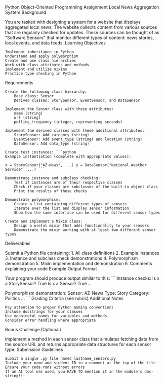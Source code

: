 Python Object-Oriented Programming Assignment
Local News Aggregation System
Background

You are tasked with designing a system for a website that displays aggregated local news. The website collects content from various sources that are regularly checked for updates. These sources can be thought of as "Software Sensors" that monitor different types of content: news stories, local events, and data feeds.
Learning Objectives

    Implement inheritance in Python
    Understand and apply polymorphism
    Create and use class hierarchies
    Work with class attributes and methods
    Implement and utilize mixins
    Practice type checking in Python

Requirements

    Create the following class hierarchy:
        Base class: Sensor
        Derived classes: StorySensor, EventSensor, and DataSensor

    Implement the Sensor class with these attributes:
        name (string)
        url (string)
        polling_frequency (integer, representing seconds)

    Implement the derived classes with these additional attributes:
        StorySensor: Add category (string)
        EventSensor: Add event_type (string) and location (string)
        DataSensor: Add data_type (string)

    Create test instances: ```python
    Example instantiation (complete with appropriate values):

    x = StorySensor("AZ-News", ...) y = DataSensor("National Weather Service", ...) ```

    Demonstrate instance and subclass checking:
        Test if instances are of their respective classes
        Check if your classes are subclasses of the built-in object class
        Print the results of these checks

    Demonstrate polymorphism:
        Create a list containing different types of sensors
        Iterate over the list and display sensor information
        Show how the same interface can be used for different sensor types

    Create and implement a Mixin class:
        Design a useful mixin that adds functionality to your sensors
        Demonstrate the mixin working with at least two different sensor types

Deliverables

Submit a Python file containing: 1. All class definitions 2. Example instances 3. Instance and subclass check demonstrations 4. Polymorphism demonstration 5. Mixin implementation and demonstration 6. Comments explaining your code
Example Output Format

Your program should produce output similar to this: ``` Instance checks: Is x a StorySensor? True Is x a Sensor? True ...

Polymorphism demonstration: Sensor: AZ-News Type: Story Category: Politics ... ```
Grading Criteria (see rubric)
Additional Notes

    Pay attention to proper Python naming conventions
    Include docstrings for your classes
    Use meaningful names for variables and methods
    Consider error handling where appropriate

Bonus Challenge (Optional)

Implement a method in each sensor class that simulates fetching data from the source URL and returns appropriate data structures for each sensor type.
Submission Guidelines

    Submit a single .py file named lastname_sensors.py
    Include your name and student ID in a comment at the top of the file
    Ensure your code runs without errors
    If an AI tool was used, you HAVE TO mention it in the module's doc-string!!!
